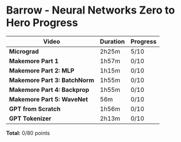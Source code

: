# Barrow - Neural Networks Zero to Hero Progress

| Video | Duration | Progress |
|-------|----------|----------|
| **Micrograd** | 2h25m | 5/10 |
| **Makemore Part 1** | 1h57m | 0/10 |
| **Makemore Part 2: MLP** | 1h15m | 0/10 |
| **Makemore Part 3: BatchNorm** | 1h55m | 0/10 |
| **Makemore Part 4: Backprop** | 1h55m | 0/10 |
| **Makemore Part 5: WaveNet** | 56m | 0/10 |
| **GPT from Scratch** | 1h56m | 0/10 |
| **GPT Tokenizer** | 2h13m | 0/10 |

**Total:** 0/80 points 